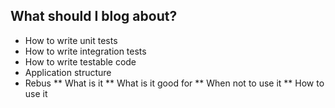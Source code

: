 What should I blog about?
-------------------------

* How to write unit tests
* How to write integration tests
* How to write testable code
* Application structure
* Rebus
** What is it
** What is it good for
** When not to use it
** How to use it
